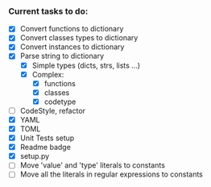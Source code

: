### Current tasks to do:  


* [x] Convert functions to dictionary  
* [x] Convert classes types to dictionary  
* [x] Convert instances to dictionary  
* [x] Parse string to dictionary
  * [x] Simple types (dicts, strs, lists ...)  
  * [x] Complex: 
    * [x] functions
    * [x] classes
    * [x] codetype
* [ ] CodeStyle, refactor  
* [x] YAML  
* [x] TOML  
* [x] Unit Tests setup
* [x] Readme badge
* [x] setup.py  
* [ ] Move 'value' and 'type' literals to constants  
* [ ] Move all the literals in regular expressions to constants